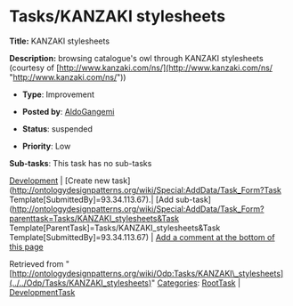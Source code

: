 #  Tasks/KANZAKI stylesheets


__Title:__ KANZAKI stylesheets


__Description:__ browsing catalogue's owl through KANZAKI stylesheets (courtesy of [http://www.kanzaki.com/ns/](http://www.kanzaki.com/ns/ "http://www.kanzaki.com/ns/")) 


  





* __Type__: Improvement
* __Posted by__: [AldoGangemi](../../User/AldoGangemi "User:AldoGangemi")
* __Status__: suspended


* __Priority__: Low




__Sub-tasks__:
This task has no sub-tasks




[Development](../../Odp/Development "Odp:Development") | [Create new task](http://ontologydesignpatterns.org/wiki/Special:AddData/Task_Form?Task Template[SubmittedBy]=93.34.113.67).| [Add sub-task](http://ontologydesignpatterns.org/wiki/Special:AddData/Task_Form?parenttask=Tasks/KANZAKI_stylesheets&Task Template[ParentTask]=Tasks/KANZAKI_stylesheets&Task Template[SubmittedBy]=93.34.113.67) | [Add a comment at the bottom of this page](../index.php@title=Odp%253AAdd_comment&target=Odp%253ATasks%252F../../Odp/Tasks/KANZAKI_stylesheets#New_comment "http://ontologydesignpatterns.org/wiki/index.php?title=Odp:Add_comment&target=Odp:Tasks/KANZAKI_stylesheets#New_comment")


Retrieved from "[http://ontologydesignpatterns.org/wiki/Odp:Tasks/KANZAKI\_stylesheets](../../Odp/Tasks/KANZAKI_stylesheets)"
 [Categories](http://ontologydesignpatterns.org/wiki/Special:Categories "Special:Categories"): [RootTask](../../Category/RootTask "Category:RootTask") | [DevelopmentTask](../../Category/DevelopmentTask "Category:DevelopmentTask")